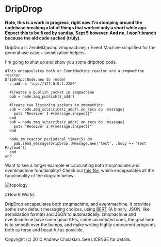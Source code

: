 # DripDrop

**Note, this is a work in progress, right now I'm stomping around the codebase breaking a lot of things that worked only a short while ago. Expect this to be fixed by sunday, Sept 5 however. And no, I won't branch because the old code sucked (truly).**

DripDrop is ZeroMQ(using zmqmachine) + Event Machine simplified for the general use case + serialization helpers.

I'm going to shut up and show you some dripdrop code.
    
    #This encapsulates both an EventMachine reactor and a zmqmachine reactor
    DripDrop::Node.new do |node|
      z_addr = 'tcp://127.0.0.1:2200'
        
      #Creates a publish socket in zmqmachine
      pub = node.zmq_publish(z_addr)
      
      #Create two listening sockets in zmqmachine
      sub = node.zmq_subscribe(z_addr).on_recv do |message|
        puts "Receiver 1 #{message.inspect}"
      end
      sub = node.zmq_subscribe(z_addr).on_recv do |message|
        puts "Receiver 2 #{message.inspect}"
      end
      
      node.zm_reactor.periodical_timer(5) do
        pub.send_message(DripDrop::Message.new('test', :body => 'Test Payload'))
      end
    end

Want to see a longer example encapsulating both zmqmachine and eventmachine functionality? Check out [this file](http://github.com/andrewvc/dripdrop-webstats/blob/master/lib/dripdrop-webstats.rb), which encapsulates all the functionality of the diagram below:

![topology](http://github.com/andrewvc/dripdrop/raw/master/doc_img/topology.png "Topology")

#How It Works

DripDrop encapsulates both zmqmachine, and eventmachine. It provides some sane default messaging choices, using [BERT](http://github.com/blog/531-introducing-bert-and-bert-rpc) (A binary, JSON, like serialization format) and JSON to automatically. zmqmachine and eventmachine have some good APIs, some convoluted ones, the goal here is to smooth over the bumps, and make writing highly concurrent programs both as terse and beautiful as possible.

Copyright (c) 2010 Andrew Cholakian. See LICENSE for details.
